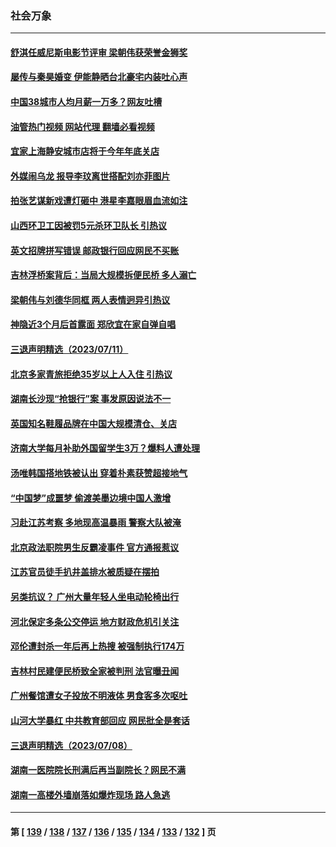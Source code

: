 ### 社会万象
---
#### [舒淇任威尼斯电影节评审 梁朝伟获荣誉金狮奖](../../pages/ncid282/n14033941.md?07140845) 
#### [屡传与秦昊婚变 伊能静晒台北豪宅内装吐心声](../../pages/ncid282/n14033904.md?07140845) 
#### [中国38城市人均月薪一万多？网友吐槽](../../pages/ncid282/n14033544.md?07140845) 
#### [油管热门视频 网站代理 翻墙必看视频](http://138.2.39.72:81/youtube.html?epic-marker?07140845)
#### [宜家上海静安城市店将于今年年底关店](../../pages/ncid282/n14033464.md?07140845) 
#### [外媒闹乌龙 报导李玟离世搭配刘亦菲图片](../../pages/ncid282/n14033146.md?07140845) 
#### [拍张艺谋新戏遭灯砸中 港星李嘉眼眉血流如注](../../pages/ncid282/n14033114.md?07140845) 
#### [山西环卫工因被罚5元杀环卫队长 引热议](../../pages/ncid282/n14032903.md?07140845) 
#### [英文招牌拼写错误 邮政银行回应网民不买账](../../pages/ncid282/n14032660.md?07140845) 
#### [吉林浮桥案背后：当局大规模拆便民桥 多人溺亡](../../pages/ncid282/n14032470.md?07140845) 
#### [梁朝伟与刘德华同框 两人表情迥异引热议](../../pages/ncid282/n14032443.md?07140845) 
#### [神隐近3个月后首露面 郑欣宜在家自弹自唱](../../pages/ncid282/n14032469.md?07140845) 
#### [三退声明精选（2023/07/11）](../../pages/ncid282/n14032389.md?07140845) 
#### [北京多家青旅拒绝35岁以上人入住 引热议](../../pages/ncid282/n14032168.md?07140845) 
#### [湖南长沙现“抢银行”案 事发原因说法不一](../../pages/ncid282/n14032161.md?07140845) 
#### [英国知名鞋履品牌在中国大规模清仓、关店](../../pages/ncid282/n14032029.md?07140845) 
#### [济南大学每月补助外国留学生3万？爆料人遭处理](../../pages/ncid282/n14031873.md?07140845) 
#### [汤唯韩国搭地铁被认出 穿着朴素获赞超接地气](../../pages/ncid282/n14031823.md?07140845) 
#### [“中国梦”成噩梦 偷渡美墨边境中国人激增](../../pages/ncid282/n14031722.md?07140845) 
#### [习赴江苏考察 多地现高温暴雨 警察大队被淹](../../pages/ncid282/n14031260.md?07140845) 
#### [北京政法职院男生反霸凌事件 官方通报惹议](../../pages/ncid282/n14031557.md?07140845) 
#### [江苏官员徒手扒井盖排水被质疑在摆拍](../../pages/ncid282/n14031359.md?07140845) 
#### [另类抗议？ 广州大量年轻人坐电动轮椅出行](../../pages/ncid282/n14031288.md?07140845) 
#### [河北保定多条公交停运 地方财政危机引关注](../../pages/ncid282/n14031201.md?07140845) 
#### [邓伦遭封杀一年后再上热搜 被强制执行174万](../../pages/ncid282/n14031186.md?07140845) 
#### [吉林村民建便民桥致全家被判刑 法官曝丑闻](../../pages/ncid282/n14031164.md?07140845) 
#### [广州餐馆遭女子投放不明液体 男食客多次呕吐](../../pages/ncid282/n14030980.md?07140845) 
#### [山河大学暴红 中共教育部回应 网民批全是套话](../../pages/ncid282/n14030785.md?07140845) 
#### [三退声明精选（2023/07/08）](../../pages/ncid282/n14030892.md?07140845) 
#### [湖南一医院院长刑满后再当副院长？网民不满](../../pages/ncid282/n14030724.md?07140845) 
#### [湖南一高楼外墙崩落如爆炸现场 路人急逃](../../pages/ncid282/n14030657.md?07140845) 

---
#### 第 [ [139](./139.md?07140845) / [138](./138.md?07140845) / [137](./137.md?07140845) / [136](./136.md?07140845) / [135](./135.md?07140845) / [134](./134.md?07140845) / [133](./133.md?07140845) / [132](./132.md?07140845) ] 页
